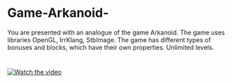 # Game-Arkanoid-
You are presented with an analogue of the game Arkanoid. The game uses libraries OpenGL, IrrKlang, StbImage. The game has different types of bonuses and blocks, which have their own properties. Unlimited levels.
#
#
#
#
[![Watch the video](https://i.ytimg.com/an_webp/BuZUX27ll5Y/mqdefault_6s.webp?du=3000&sqp=CJC0p4MG&rs=AOn4CLDrZoX-cN73yM5alHlNPr0qvUid3g)](https://www.youtube.com/watch?v=BuZUX27ll5Y&t=1s)
